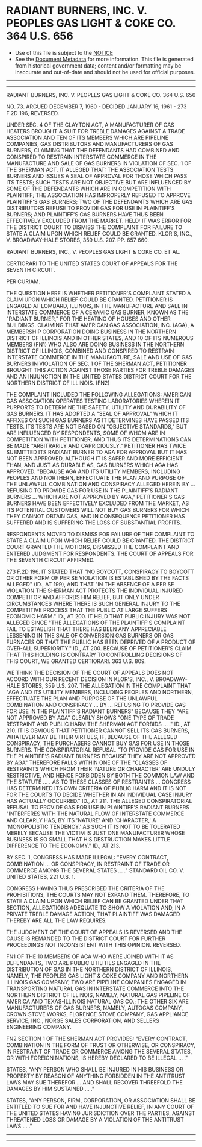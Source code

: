 ---
---

# RADIANT BURNERS, INC. V. PEOPLES GAS LIGHT & COKE CO. 364 U.S. 656

* Use of this file is subject to the [NOTICE](https://github.com/publicdocs/notice/blob/master/NOTICE)
* See the [Document Metadata](../../../) for more information.
  This file is generated from historical government data; content and/or formatting may be inaccurate and out-of-date and should not be used for official purposes.

----------
----------

RADIANT BURNERS, INC. V. PEOPLES GAS LIGHT & COKE CO. 364 U.S. 656

NO. 73.  ARGUED DECEMBER 7, 1960 - DECIDED JANUARY 16, 1961 - 273 F.2D 196, REVERSED.

UNDER SEC. 4 OF THE CLAYTON ACT, A MANUFACTURER OF GAS HEATERS BROUGHT A SUIT FOR TREBLE DAMAGES AGAINST A TRADE ASSOCIATION AND TEN OF ITS MEMBERS WHICH ARE PIPELINE COMPANIES, GAS DISTRIBUTORS AND MANUFACTURERS OF GAS BURNERS, CLAIMING THAT THE DEFENDANTS HAD COMBINED AND CONSPIRED TO RESTRAIN INTERSTATE COMMERCE IN THE MANUFACTURE AND SALE OF GAS BURNERS IN VIOLATION OF SEC. 1 OF THE SHERMAN ACT.  IT ALLEGED THAT:  THE ASSOCIATION TESTS BURNERS AND ISSUES A SEAL OF APPROVAL FOR THOSE WHICH PASS ITS TESTS; SUCH TESTS ARE NOT OBJECTIVE BUT ARE INFLUENCED BY SOME OF THE DEFENDANTS WHICH ARE IN COMPETITION WITH PLAINTIFF; THE ASSOCIATION HAS IMPROPERLY REFUSED TO APPROVE PLAINTIFF'S GAS BURNERS; TWO OF THE DEFENDANTS WHICH ARE GAS DISTRIBUTORS REFUSE TO PROVIDE GAS FOR USE IN PLAINTIFF'S BURNERS; AND PLAINTIFF'S GAS BURNERS HAVE THUS BEEN EFFECTIVELY EXCLUDED FROM THE MARKET.  HELD:  IT WAS ERROR FOR THE DISTRICT COURT TO DISMISS THE COMPLAINT FOR FAILURE TO STATE A CLAIM UPON WHICH RELIEF COULD BE GRANTED.  KLOR'S, INC., V. BROADWAY-HALE STORES, 359 U.S. 207.  PP. 657 660.

RADIANT BURNERS, INC., V. PEOPLES GAS LIGHT & COKE CO. ET AL.

CERTIORARI TO THE UNITED STATES COURT OF APPEALS FOR THE SEVENTH CIRCUIT.

PER CURIAM.

THE QUESTION HERE IS WHETHER PETITIONER'S COMPLAINT STATED A CLAIM UPON WHICH RELIEF COULD BE GRANTED.  PETITIONER IS ENGAGED AT LOMBARD, ILLINOIS, IN THE MANUFACTURE AND SALE IN INTERSTATE COMMERCE OF A CERAMIC GAS BURNER, KNOWN AS THE "RADIANT BURNER," FOR THE HEATING OF HOUSES AND OTHER BUILDINGS.  CLAIMING THAT AMERICAN GAS ASSOCIATION, INC. (AGA), A MEMBERSHIP CORPORATION DOING BUSINESS IN THE NORTHERN DISTRICT OF ILLINOIS AND IN OTHER STATES, AND 10 OF ITS NUMEROUS MEMBERS (FN1) WHO ALSO ARE DOING BUSINESS IN THE NORTHERN DISTRICT OF ILLINOIS, COMBINED AND CONSPIRED TO RESTRAIN INTERSTATE COMMERCE IN THE MANUFACTURE, SALE AND USE OF GAS BURNERS IN VIOLATION OF SEC. 1 OF THE SHERMAN ACT, PETITIONER BROUGHT THIS ACTION AGAINST THOSE PARTIES FOR TREBLE DAMAGES AND AN INJUNCTION IN THE UNITED STATES DISTRICT COURT FOR THE NORTHERN DISTRICT OF ILLINOIS.  (FN2)

THE COMPLAINT INCLUDED THE FOLLOWING ALLEGATIONS:  AMERICAN GAS ASSOCIATION OPERATES TESTING LABORATORIES WHEREIN IT PURPORTS TO DETERMINE THE SAFETY, UTILITY AND DURABILITY OF GAS BURNERS.  IT HAS ADOPTED A "SEAL OF APPROVAL" WHICH IT AFFIXES ON SUCH GAS BURNERS AS IT DETERMINES HAVE PASSED ITS TESTS.  ITS TESTS ARE NOT BASED ON "OBJECTIVE STANDARDS," BUT ARE INFLUENCED BY RESPONDENTS, SOME OF WHOM ARE IN COMPETITION WITH PETITIONER, AND THUS ITS DETERMINATIONS CAN BE MADE "ARBITRARILY AND CAPRICIOUSLY."  PETITIONER HAS TWICE SUBMITTED ITS RADIANT BURNER TO AGA FOR APPROVAL BUT IT HAS NOT BEEN APPROVED, ALTHOUGH IT IS SAFER AND MORE EFFICIENT THAN, AND JUST AS DURABLE AS, GAS BURNERS WHICH AGA HAS APPROVED.  "BECAUSE AGA AND ITS UTILITY MEMBERS, INCLUDING PEOPLES AND NORTHERN, EFFECTUATE THE PLAN AND PURPOSE OF THE UNLAWFUL COMBINATION AND CONSPIRACY ALLEGED HEREIN BY ...  REFUSING TO PROVIDE GAS FOR USE IN THE PLAINTIFF'S RADIANT BURNERS ... WHICH ARE NOT APPROVED BY AGA," PETITIONER'S GAS BURNERS HAVE BEEN EFFECTIVELY EXCLUDED FROM THE MARKET, AS ITS POTENTIAL CUSTOMERS WILL NOT BUY GAS BURNERS FOR WHICH THEY CANNOT OBTAIN GAS, AND IN CONSEQUENCE PETITIONER HAS SUFFERED AND IS SUFFERING THE LOSS OF SUBSTANTIAL PROFITS.

RESPONDENTS MOVED TO DISMISS FOR FAILURE OF THE COMPLAINT TO STATE A CLAIM UPON WHICH RELIEF COULD BE GRANTED.  THE DISTRICT COURT GRANTED THE MOTIONS, DISMISSED THE COMPLAINT AND ENTERED JUDGMENT FOR RESPONDENTS.  THE COURT OF APPEALS FOR THE SEVENTH CIRCUIT AFFIRMED.

273 F.2D 196.  IT STATED THAT "NO BOYCOTT, CONSPIRACY TO BOYCOTT OR OTHER FORM OF PER SE VIOLATION IS ESTABLISHED BY THE FACTS ALLEGED" (ID., AT 199), AND THAT "IN THE ABSENCE OF A PER SE VIOLATION THE SHERMAN ACT PROTECTS THE INDIVIDUAL INJURED COMPETITOR AND AFFORDS HIM RELIEF, BUT ONLY UNDER CIRCUMSTANCES WHERE THERE IS SUCH GENERAL INJURY TO THE COMPETITIVE PROCESS THAT THE PUBLIC AT LARGE SUFFERS ECONOMIC HARM."  ID., AT 200.  IT HELD THAT PUBLIC INJURY WAS NOT ALLEGED SINCE "THE ALLEGATIONS OF THE PLAINTIFF'S COMPLAINT FAIL TO ESTABLISH THAT THERE HAS BEEN ANY APPRECIABLE LESSENING IN THE SALE OF CONVERSION GAS BURNERS OR GAS FURNACES OR THAT THE PUBLIC HAS BEEN DEPRIVED OF A PRODUCT OF OVER-ALL SUPERIORITY."  ID., AT 200.  BECAUSE OF PETITIONER'S CLAIM THAT THIS HOLDING IS CONTRARY TO CONTROLLING DECISIONS OF THIS COURT, WE GRANTED CERTIORARI.  363 U.S. 809.

WE THINK THE DECISION OF THE COURT OF APPEALS DOES NOT ACCORD WITH OUR RECENT DECISION IN KLOR'S, INC., V. BROADWAY-HALE STORES, 359 U.S. 207.  THE ALLEGATION IN THE COMPLAINT THAT "AGA AND ITS UTILITY MEMBERS, INCLUDING PEOPLES AND NORTHERN, EFFECTUATE THE PLAN AND PURPOSE OF THE UNLAWFUL COMBINATION AND CONSPIRACY  ...  BY  ... REFUSING TO PROVIDE GAS FOR USE IN THE PLAINTIFF'S RADIANT BURNERS" BECAUSE THEY "ARE NOT APPROVED BY AGA" CLEARLY SHOWS "ONE TYPE OF TRADE RESTRAINT AND PUBLIC HARM THE SHERMAN ACT FORBIDS  ...  ."  ID., AT 210.  IT IS OBVIOUS THAT PETITIONER CANNOT SELL ITS GAS BURNERS, WHATEVER MAY BE THEIR VIRTUES, IF, BECAUSE OF THE ALLEGED CONSPIRACY, THE PURCHASERS CANNOT BUY GAS FOR USE IN THOSE BURNERS.  THE CONSPIRATORIAL REFUSAL "TO PROVIDE GAS FOR USE IN THE PLAINTIFF'S RADIANT BURNERS BECAUSE THEY ARE NOT APPROVED BY AGA" THEREFORE FALLS WITHIN ONE OF THE "CLASSES OF RESTRAINTS WHICH FROM THEIR 'NATURE OR CHARACTER' ARE UNDULY RESTRICTIVE, AND HENCE FORBIDDEN BY BOTH THE COMMON LAW AND THE STATUTE  ...  .  AS TO THESE CLASSES OF RESTRAINTS ...  CONGRESS HAS DETERMINED ITS OWN CRITERIA OF PUBLIC HARM AND IT IS NOT FOR THE COURTS TO DECIDE WHETHER IN AN INDIVIDUAL CASE INJURY HAS ACTUALLY OCCURRED."  ID., AT 211.  THE ALLEGED CONSPIRATORIAL REFUSAL TO PROVIDE GAS FOR USE IN PLAINTIFF'S RADIANT BURNERS "INTERFERES WITH THE NATURAL FLOW OF INTERSTATE COMMERCE AND CLEARLY HAS, BY ITS 'NATURE' AND 'CHARACTER,' A 'MONOPOLISTIC TENDENCY.'  AS SUCH IT IS NOT TO BE TOLERATED MERELY BECAUSE THE VICTIM IS JUST ONE MANUFACTURER WHOSE BUSINESS IS SO SMALL THAT HIS DESTRUCTION MAKES LITTLE DIFFERENCE TO THE ECONOMY."  ID., AT 213.

BY SEC. 1, CONGRESS HAS MADE ILLEGAL:  "EVERY CONTRACT, COMBINATION ...  OR CONSPIRACY, IN RESTRAINT OF TRADE OR COMMERCE AMONG THE SEVERAL STATES  ...  ."  STANDARD OIL CO. V. UNITED STATES, 221 U.S. 1.

CONGRESS HAVING THUS PRESCRIBED THE CRITERIA OF THE PROHIBITIONS, THE COURTS MAY NOT EXPAND THEM.  THEREFORE, TO STATE A CLAIM UPON WHICH RELIEF CAN BE GRANTED UNDER THAT SECTION, ALLEGATIONS ADEQUATE TO SHOW A VIOLATION AND, IN A PRIVATE TREBLE DAMAGE ACTION, THAT PLAINTIFF WAS DAMAGED THEREBY ARE ALL THE LAW REQUIRES.

THE JUDGMENT OF THE COURT OF APPEALS IS REVERSED AND THE CAUSE IS REMANDED TO THE DISTRICT COURT FOR FURTHER PROCEEDINGS NOT INCONSISTENT WITH THIS OPINION.  REVERSED.

FN1  OF THE 10 MEMBERS OF AGA WHO WERE JOINED WITH IT AS DEFENDANTS, TWO ARE PUBLIC UTILITIES ENGAGED IN THE DISTRIBUTION OF GAS IN THE NORTHERN DISTRICT OF ILLINOIS, NAMELY, THE PEOPLES GAS LIGHT & COKE COMPANY AND NORTHERN ILLINOIS GAS COMPANY; TWO ARE PIPELINE COMPANIES ENGAGED IN TRANSPORTING NATURAL GAS IN INTERSTATE COMMERCE INTO THE NORTHERN DISTRICT OF ILLINOIS, NAMELY, NATURAL GAS PIPELINE OF AMERICA AND TEXAS-ILLINOIS NATURAL GAS CO.; THE OTHER SIX ARE MANUFACTURERS OF GAS BURNERS, NAMELY, AUTOGAS COMPANY, CROWN STOVE WORKS, FLORENCE STOVE COMPANY, GAS APPLIANCE SERVICE, INC., NORGE SALES CORPORATION, AND SELLERS ENGINEERING COMPANY.

FN2  SECTION 1 OF THE SHERMAN ACT PROVIDES:  "EVERY CONTRACT, COMBINATION IN THE FORM OF TRUST OR OTHERWISE, OR CONSPIRACY, IN RESTRAINT OF TRADE OR COMMERCE AMONG THE SEVERAL STATES, OR WITH FOREIGN NATIONS, IS HEREBY DECLARED TO BE ILLEGAL  ...  ."

STATES, "ANY PERSON WHO SHALL BE INJURED IN HIS BUSINESS OR PROPERTY BY REASON OF ANYTHING FORBIDDEN IN THE ANTITRUST LAWS MAY SUE THEREFOR ...  AND SHALL RECOVER THREEFOLD THE DAMAGES BY HIM SUSTAINED  ...  ."

STATES, "ANY PERSON, FIRM, CORPORATION, OR ASSOCIATION SHALL BE ENTITLED TO SUE FOR AND HAVE INJUNCTIVE RELIEF, IN ANY COURT OF THE UNITED STATES HAVING JURISDICTION OVER THE PARTIES, AGAINST THREATENED LOSS OR DAMAGE BY A VIOLATION OF THE ANTITRUST LAWS  ...  ."


----------
----------

